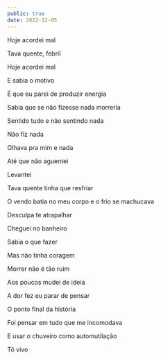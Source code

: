 ```yaml
---
public: true
date: 2022-12-05
---
```


Hoje acordei mal

Tava quente, febril

Hoje acordei mal

E sabia o motivo

É que eu parei de produzir energia

Sabia que se não fizesse nada morreria

Sentido tudo e não sentindo nada

Não fiz nada

Olhava pra mim e nada

Até que não aguentei

Levantei

Tava quente tinha que resfriar

O vendo batia no meu corpo e o frio se machucava

Desculpa te atrapalhar

Cheguei no banheiro

Sabia o que fazer

Mas não tinha coragem

Morrer não é tão ruim

Aos poucos mudei de ideia

A dor fez eu parar de pensar

O ponto final da história

Foi pensar em tudo que me incomodava

E usar o chuveiro como automutilação

Tô vivo
